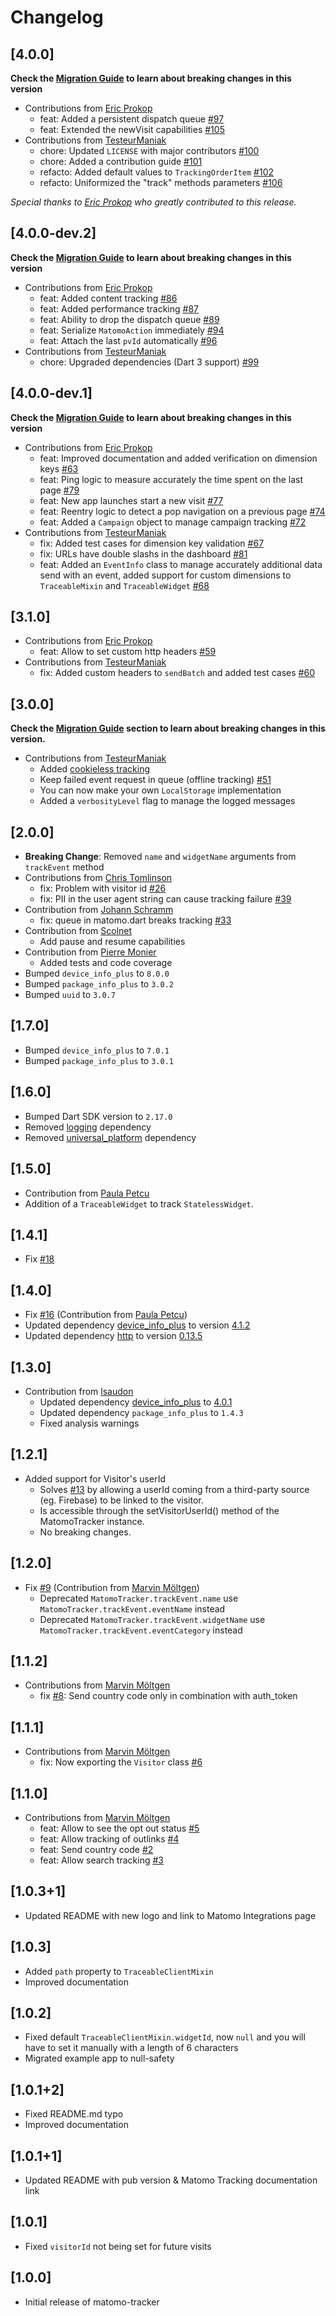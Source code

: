 # Changelog

## [4.0.0]

**Check the [Migration Guide](https://github.com/Floating-Dartists/matomo-tracker#v400) to learn about breaking changes in this version**

* Contributions from [Eric Prokop](https://github.com/EPNW-Eric)
  * feat: Added a persistent dispatch queue [#97](https://github.com/Floating-Dartists/matomo-tracker/pull/97)
  * feat: Extended the newVisit capabilities [#105](https://github.com/Floating-Dartists/matomo-tracker/pull/105)
* Contributions from [TesteurManiak](https://github.com/TesteurManiak)
  * chore: Updated `LICENSE` with major contributors [#100](https://github.com/Floating-Dartists/matomo-tracker/pull/100)
  * chore: Added a contribution guide [#101](https://github.com/Floating-Dartists/matomo-tracker/pull/101)
  * refacto: Added default values to `TrackingOrderItem` [#102](https://github.com/Floating-Dartists/matomo-tracker/pull/102)
  * refacto: Uniformized the "track" methods parameters [#106](https://github.com/Floating-Dartists/matomo-tracker/pull/106)

_Special thanks to [Eric Prokop](https://github.com/EPNW-Eric) who greatly contributed to this release._

## [4.0.0-dev.2]

**Check the [Migration Guide](https://github.com/Floating-Dartists/matomo-tracker#v400) to learn about breaking changes in this version**

* Contributions from [Eric Prokop](https://github.com/EPNW-Eric)
  * feat: Added content tracking [#86](https://github.com/Floating-Dartists/matomo-tracker/pull/86)
  * feat: Added performance tracking [#87](https://github.com/Floating-Dartists/matomo-tracker/pull/87)
  * feat: Ability to drop the dispatch queue [#89](https://github.com/Floating-Dartists/matomo-tracker/pull/89)
  * feat: Serialize `MatomoAction` immediately [#94](https://github.com/Floating-Dartists/matomo-tracker/pull/94)
  * feat: Attach the last `pvId` automatically [#96](https://github.com/Floating-Dartists/matomo-tracker/pull/96)
* Contributions from [TesteurManiak](https://github.com/TesteurManiak)
  * chore: Upgraded dependencies (Dart 3 support) [#99](https://github.com/Floating-Dartists/matomo-tracker/pull/99)

## [4.0.0-dev.1]

**Check the [Migration Guide](https://github.com/Floating-Dartists/matomo-tracker#v400) to learn about breaking changes in this version**

* Contributions from [Eric Prokop](https://github.com/EPNW-Eric)
  * feat: Improved documentation and added verification on dimension keys [#63](https://github.com/Floating-Dartists/matomo-tracker/pull/63)
  * feat: Ping logic to measure accurately the time spent on the last page [#79](https://github.com/Floating-Dartists/matomo-tracker/pull/79)
  * feat: New app launches start a new visit [#77](https://github.com/Floating-Dartists/matomo-tracker/pull/77)
  * feat: Reentry logic to detect a pop navigation on a previous page [#74](https://github.com/Floating-Dartists/matomo-tracker/pull/74)
  * feat: Added a `Campaign` object to manage campaign tracking [#72](https://github.com/Floating-Dartists/matomo-tracker/pull/72) 
* Contributions from [TesteurManiak](https://github.com/TesteurManiak)
  * fix: Added test cases for dimension key validation [#67](https://github.com/Floating-Dartists/matomo-tracker/pull/67)
  * fix: URLs have double slashs in the dashboard [#81](https://github.com/Floating-Dartists/matomo-tracker/pull/81)
  * feat: Added an `EventInfo` class to manage accurately additional data send with an event, added support for custom dimensions to `TraceableMixin` and `TraceableWidget` [#68](https://github.com/Floating-Dartists/matomo-tracker/pull/68)

## [3.1.0]

* Contributions from [Eric Prokop](https://github.com/EPNW-Eric)
  * feat: Allow to set custom http headers [#59](https://github.com/Floating-Dartists/matomo-tracker/pull/59)
* Contributions from [TesteurManiak](https://github.com/TesteurManiak)
  * fix: Added custom headers to `sendBatch` and added test cases [#60](https://github.com/Floating-Dartists/matomo-tracker/pull/60)

## [3.0.0]

**Check the [Migration Guide](https://github.com/Floating-Dartists/matomo-tracker#v300) section to learn about breaking changes in this version.**

* Contributions from [TesteurManiak](https://github.com/TesteurManiak)
  * Added [cookieless tracking](https://github.com/Floating-Dartists/matomo-tracker#cookieless-tracking)
  * Keep failed event request in queue (offline tracking) [#51](https://github.com/Floating-Dartists/matomo-tracker/issues/51) 
  * You can now make your own `LocalStorage` implementation
  * Added a `verbosityLevel` flag to manage the logged messages

## [2.0.0]

* **Breaking Change**: Removed `name` and `widgetName` arguments from `trackEvent` method
* Contributions from [Chris Tomlinson](https://github.com/luckyrat)
  * fix: Problem with visitor id [#26](https://github.com/Floating-Dartists/matomo-tracker/issues/26)
  * fix: PII in the user agent string can cause tracking failure [#39](https://github.com/Floating-Dartists/matomo-tracker/issues/39)
* Contribution from [Johann Schramm](https://github.com/JohannSchramm)
  * fix: queue in matomo.dart breaks tracking [#33](https://github.com/Floating-Dartists/matomo-tracker/issues/33)
* Contribution from [Scolnet](https://github.com/scolnet)
  * Add pause and resume capabilities
* Contribution from [Pierre Monier](https://github.com/Pierre-Monier)
  * Added tests and code coverage
* Bumped `device_info_plus` to `8.0.0`
* Bumped `package_info_plus` to `3.0.2`
* Bumped `uuid` to `3.0.7`

## [1.7.0]

* Bumped `device_info_plus` to `7.0.1`
* Bumped `package_info_plus` to `3.0.1`

## [1.6.0]

* Bumped Dart SDK version to `2.17.0`
* Removed [logging](https://pub.dev/packages/logging) dependency
* Removed [universal_platform](https://pub.dev/packages/universal_platform) dependency

## [1.5.0]

* Contribution from [Paula Petcu](https://github.com/Floating-Dartists/matomo-tracker/pull/21)
* Addition of a `TraceableWidget` to track `StatelessWidget`.

## [1.4.1]

* Fix [#18](https://github.com/Floating-Dartists/matomo-tracker/issues/18)

## [1.4.0]

* Fix [#16](https://github.com/Floating-Dartists/matomo-tracker/issues/16) (Contribution from [Paula Petcu](https://github.com/petcupaula))
* Updated dependency [device_info_plus](https://pub.dev/packages/device_info_plus) to version [4.1.2](https://pub.dev/packages/device_info_plus/versions/4.1.2)
* Updated dependency [http](https://pub.dev/packages/http) to version [0.13.5](https://pub.dev/packages/http/versions/0.13.5)

## [1.3.0]

* Contribution from [lsaudon](https://github.com/lsaudon)
  * Updated dependency [device_info_plus](https://pub.dev/packages/device_info_plus) to [4.0.1](https://pub.dev/packages/device_info_plus/versions/4.0.1)
  * Updated dependency `package_info_plus` to `1.4.3`
  * Fixed analysis warnings

## [1.2.1]

* Added support for Visitor's userId
  * Solves [#13](https://github.com/Floating-Dartists/matomo-tracker/issues/13) by allowing a userId coming from a third-party source (eg. Firebase) to be linked to the visitor.
  * Is accessible through the setVisitorUserId() method of the MatomoTracker instance.
  * No breaking changes.

## [1.2.0]

* Fix [#9](https://github.com/Floating-Dartists/matomo-tracker/issues/9) (Contribution from [Marvin Möltgen](https://github.com/M123-dev))
  * Deprecated `MatomoTracker.trackEvent.name` use `MatomoTracker.trackEvent.eventName` instead
  * Deprecated `MatomoTracker.trackEvent.widgetName` use `MatomoTracker.trackEvent.eventCategory` instead

## [1.1.2]

* Contributions from [Marvin Möltgen](https://github.com/M123-dev)
  * fix [#8](https://github.com/Floating-Dartists/matomo-tracker/issues/8): Send country code only in combination with auth_token

## [1.1.1]

* Contributions from [Marvin Möltgen](https://github.com/M123-dev)
  * fix: Now exporting the `Visitor` class [#6](https://github.com/Floating-Dartists/matomo-tracker/pull/6)

## [1.1.0]

* Contributions from [Marvin Möltgen](https://github.com/M123-dev)
    * feat: Allow to see the opt out status [#5](https://github.com/Floating-Dartists/matomo-tracker/pull/5)
    * feat: Allow tracking of outlinks [#4](https://github.com/Floating-Dartists/matomo-tracker/pull/4)
    * feat: Send country code [#2](https://github.com/Floating-Dartists/matomo-tracker/pull/2)
    * feat: Allow search tracking [#3](https://github.com/Floating-Dartists/matomo-tracker/pull/3)

## [1.0.3+1]

* Updated README with new logo and link to Matomo Integrations page

## [1.0.3]

* Added `path` property to `TraceableClientMixin`
* Improved documentation

## [1.0.2]

* Fixed default `TraceableClientMixin.widgetId`, now `null` and you will have to set it manually with a length of 6 characters
* Migrated example app to null-safety

## [1.0.1+2]

* Fixed README.md typo
* Improved documentation

## [1.0.1+1]

* Updated README with pub version & Matomo Tracking documentation link

## [1.0.1]

* Fixed `visitorId` not being set for future visits

## [1.0.0]

* Initial release of matomo-tracker
